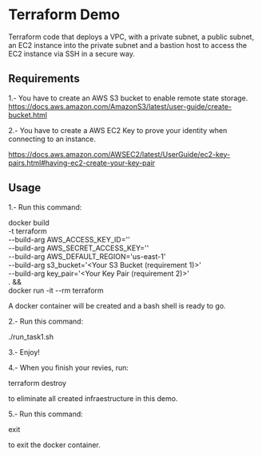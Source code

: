 # Terraform Demo

Terraform code that deploys a VPC, with a private subnet, a public subnet, an EC2 instance into the private subnet and a bastion host to access the EC2 instance via SSH in a secure way.

## Requirements

1.- You have to create an AWS S3 bucket to enable remote state storage.
https://docs.aws.amazon.com/AmazonS3/latest/user-guide/create-bucket.html

2.- You have to create a AWS EC2 Key to prove your identity when connecting to an instance.

https://docs.aws.amazon.com/AWSEC2/latest/UserGuide/ec2-key-pairs.html#having-ec2-create-your-key-pair

## Usage

1.- Run this command:

docker build \
-t terraform \
--build-arg AWS_ACCESS_KEY_ID='<Your access key id>' \
--build-arg AWS_SECRET_ACCESS_KEY='<Your secret acces key>' \
--build-arg AWS_DEFAULT_REGION='us-east-1' \
--build-arg s3_bucket='<Your S3 Bucket (requirement 1)>' \
--build-arg key_pair='<Your Key Pair (requirement 2)>' \
 . && \
docker run -it --rm terraform

A docker container will be created and a bash shell is ready to go.

2.- Run this command:

./run_task1.sh

3.- Enjoy!

4.- When you finish your revies, run:

terraform destroy

to eliminate all created infraestructure in this demo.

5.- Run this command:

exit

to exit the docker container.
